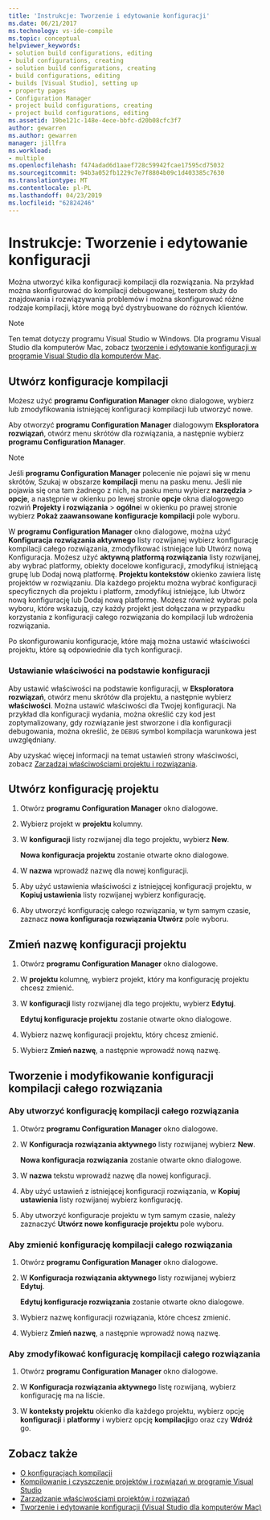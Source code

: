 ```yaml
---
title: 'Instrukcje: Tworzenie i edytowanie konfiguracji'
ms.date: 06/21/2017
ms.technology: vs-ide-compile
ms.topic: conceptual
helpviewer_keywords:
- solution build configurations, editing
- build configurations, creating
- solution build configurations, creating
- build configurations, editing
- builds [Visual Studio], setting up
- property pages
- Configuration Manager
- project build configurations, creating
- project build configurations, editing
ms.assetid: 19be121c-148e-4ece-bbfc-d20b08cfc3f7
author: gewarren
ms.author: gewarren
manager: jillfra
ms.workload:
- multiple
ms.openlocfilehash: f474adad6d1aaef728c59942fcae17595cd75032
ms.sourcegitcommit: 94b3a052fb1229c7e7f8804b09c1d403385c7630
ms.translationtype: MT
ms.contentlocale: pl-PL
ms.lasthandoff: 04/23/2019
ms.locfileid: "62824246"
---
```

# <a name="how-to-create-and-edit-configurations"></a>Instrukcje: Tworzenie i edytowanie konfiguracji

Można utworzyć kilka konfiguracji kompilacji dla rozwiązania. Na przykład można skonfigurować do kompilacji debugowanej, testerom służy do znajdowania i rozwiązywania problemów i można skonfigurować różne rodzaje kompilacji, które mogą być dystrybuowane do różnych klientów.

> [!NOTE]
> Ten temat dotyczy programu Visual Studio w Windows. Dla programu Visual Studio dla komputerów Mac, zobacz [tworzenie i edytowanie konfiguracji w programie Visual Studio dla komputerów Mac](/visualstudio/mac/create-and-edit-configurations).

## <a name="create-build-configurations"></a>Utwórz konfiguracje kompilacji

Możesz użyć **programu Configuration Manager** okno dialogowe, wybierz lub zmodyfikowania istniejącej konfiguracji kompilacji lub utworzyć nowe.

Aby otworzyć **programu Configuration Manager** dialogowym **Eksploratora rozwiązań**, otwórz menu skrótów dla rozwiązania, a następnie wybierz **programu Configuration Manager**.

> [!NOTE]
> Jeśli **programu Configuration Manager** polecenie nie pojawi się w menu skrótów, Szukaj w obszarze **kompilacji** menu na pasku menu. Jeśli nie pojawia się ona tam żadnego z nich, na pasku menu wybierz **narzędzia** > **opcje**, a następnie w okienku po lewej stronie **opcje** okna dialogowego rozwiń **Projekty i rozwiązania** > **ogólne**i w okienku po prawej stronie wybierz **Pokaż zaawansowane konfiguracje kompilacji** pole wyboru.

W **programu Configuration Manager** okno dialogowe, można użyć **Konfiguracja rozwiązania aktywnego** listy rozwijanej wybierz konfigurację kompilacji całego rozwiązania, zmodyfikować istniejące lub Utwórz nową Konfiguracja. Możesz użyć **aktywną platformą rozwiązania** listy rozwijanej, aby wybrać platformy, obiekty docelowe konfiguracji, zmodyfikuj istniejącą grupę lub Dodaj nową platformę. **Projektu kontekstów** okienko zawiera listę projektów w rozwiązaniu. Dla każdego projektu można wybrać konfiguracji specyficznych dla projektu i platform, zmodyfikuj istniejące, lub Utwórz nową konfigurację lub Dodaj nową platformę. Możesz również wybrać pola wyboru, które wskazują, czy każdy projekt jest dołączana w przypadku korzystania z konfiguracji całego rozwiązania do kompilacji lub wdrożenia rozwiązania.

 Po skonfigurowaniu konfiguracje, które mają można ustawić właściwości projektu, które są odpowiednie dla tych konfiguracji.

### <a name="set-properties-based-on-configurations"></a>Ustawianie właściwości na podstawie konfiguracji

Aby ustawić właściwości na podstawie konfiguracji, w **Eksploratora rozwiązań**, otwórz menu skrótów dla projektu, a następnie wybierz **właściwości**. Można ustawić właściwości dla Twojej konfiguracji. Na przykład dla konfiguracji wydania, można określić czy kod jest zoptymalizowany, gdy rozwiązanie jest stworzone i dla konfiguracji debugowania, można określić, że `DEBUG` symbol kompilacja warunkowa jest uwzględniany.

Aby uzyskać więcej informacji na temat ustawień strony właściwości, zobacz [Zarządzaj właściwościami projektu i rozwiązania](../ide/managing-project-and-solution-properties.md).

## <a name="create-a-project-configuration"></a>Utwórz konfigurację projektu

1. Otwórz **programu Configuration Manager** okno dialogowe.

2. Wybierz projekt w **projektu** kolumny.

3. W **konfiguracji** listy rozwijanej dla tego projektu, wybierz **New**.

     **Nowa konfiguracja projektu** zostanie otwarte okno dialogowe.

4. W **nazwa** wprowadź nazwę dla nowej konfiguracji.

5. Aby użyć ustawienia właściwości z istniejącej konfiguracji projektu, w **Kopiuj ustawienia** listy rozwijanej wybierz konfigurację.

6. Aby utworzyć konfigurację całego rozwiązania, w tym samym czasie, zaznacz **nowa konfiguracja rozwiązania Utwórz** pole wyboru.

## <a name="rename-a-project-configuration"></a>Zmień nazwę konfiguracji projektu

1. Otwórz **programu Configuration Manager** okno dialogowe.

2. W **projektu** kolumnę, wybierz projekt, który ma konfigurację projektu chcesz zmienić.

3. W **konfiguracji** listy rozwijanej dla tego projektu, wybierz **Edytuj**.

     **Edytuj konfiguracje projektu** zostanie otwarte okno dialogowe.

4. Wybierz nazwę konfiguracji projektu, który chcesz zmienić.

5. Wybierz **Zmień nazwę**, a następnie wprowadź nową nazwę.

## <a name="create-and-modify-solution-wide-build-configurations"></a>Tworzenie i modyfikowanie konfiguracji kompilacji całego rozwiązania

### <a name="to-create-a-solution-wide-build-configuration"></a>Aby utworzyć konfigurację kompilacji całego rozwiązania

1. Otwórz **programu Configuration Manager** okno dialogowe.

2. W **Konfiguracja rozwiązania aktywnego** listy rozwijanej wybierz **New**.

     **Nowa konfiguracja rozwiązania** zostanie otwarte okno dialogowe.

3. W **nazwa** tekstu wprowadź nazwę dla nowej konfiguracji.

4. Aby użyć ustawień z istniejącej konfiguracji rozwiązania, w **Kopiuj ustawienia** listy rozwijanej wybierz konfigurację.

5. Aby utworzyć konfiguracje projektu w tym samym czasie, należy zaznaczyć **Utwórz nowe konfiguracje projektu** pole wyboru.

### <a name="to-rename-a-solution-wide-build-configuration"></a>Aby zmienić konfigurację kompilacji całego rozwiązania

1. Otwórz **programu Configuration Manager** okno dialogowe.

2. W **Konfiguracja rozwiązania aktywnego** listy rozwijanej wybierz **Edytuj**.

     **Edytuj konfiguracje rozwiązania** zostanie otwarte okno dialogowe.

3. Wybierz nazwę konfiguracji rozwiązania, które chcesz zmienić.

4. Wybierz **Zmień nazwę**, a następnie wprowadź nową nazwę.

### <a name="to-modify-a-solution-wide-build-configuration"></a>Aby zmodyfikować konfigurację kompilacji całego rozwiązania

1. Otwórz **programu Configuration Manager** okno dialogowe.

2. W **Konfiguracja rozwiązania aktywnego** listę rozwijaną, wybierz konfigurację ma na liście.

3. W **konteksty projektu** okienko dla każdego projektu, wybierz opcję **konfiguracji** i **platformy** i wybierz opcję **kompilacji**go oraz czy **Wdróż** go.

## <a name="see-also"></a>Zobacz także

- [O konfiguracjach kompilacji](../ide/understanding-build-configurations.md)
- [Kompilowanie i czyszczenie projektów i rozwiązań w programie Visual Studio](../ide/building-and-cleaning-projects-and-solutions-in-visual-studio.md)
- [Zarządzanie właściwościami projektów i rozwiązań](managing-project-and-solution-properties.md)
- [Tworzenie i edytowanie konfiguracji (Visual Studio dla komputerów Mac)](/visualstudio/mac/create-and-edit-configurations)